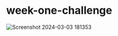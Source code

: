 # week-one-challenge
![Screenshot 2024-03-03 181353](https://github.com/8bitCharlie/week-one-challenge/assets/160561913/f90a2331-3562-4ca3-b7a6-ce6169a12995)

